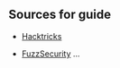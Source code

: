 ## Sources for **guide**

- [Hacktricks](https://book.hacktricks.xyz/windows/windows-local-privilege-escalation)

- [FuzzSecurity](https://www.fuzzysecurity.com/tutorials/16.html)
...
